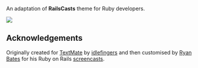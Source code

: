 An adaptation of **RailsCasts** theme for Ruby developers.

![](https://nova.app/images/en/dark/editor.png)


## Acknowledgements

Originally created for [TextMate](https://macromates.com) by [idlefingers](http://idlefingers.co.uk) and then customised by [Ryan Bates](http://twitter.com/rbates) for his Ruby on Rails [screencasts](http://railscasts.com/).
